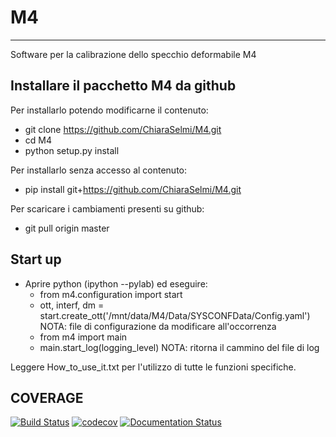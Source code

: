 # M4
***
Software per la calibrazione dello specchio deformabile M4

## Installare il pacchetto M4 da github
Per installarlo potendo modificarne il contenuto:
- git clone https://github.com/ChiaraSelmi/M4.git
- cd M4
- python setup.py install

Per installarlo senza accesso al contenuto:
- pip install git+https://github.com/ChiaraSelmi/M4.git

Per scaricare i cambiamenti presenti su github:
- git pull origin master

## Start up
- Aprire python (ipython --pylab) ed eseguire:
  - from m4.configuration import start
  - ott, interf, dm = start.create_ott('/mnt/data/M4/Data/SYSCONFData/Config.yaml') NOTA: file di configurazione da modificare all'occorrenza
  - from m4 import main
  - main.start_log(logging_level) NOTA: ritorna il cammino del file di log

Leggere How_to_use_it.txt per l'utilizzo di tutte le funzioni specifiche.

## COVERAGE
[![Build Status](https://travis-ci.org/codecov/sourcegraph-codecov.svg?branch=master)](https://codecov.io/gh/ChiaraSelmi/M4/)
[![codecov](https://codecov.io/gh/ChiaraSelmi/M4/branch/master/graph/badge.svg?token=DjC9LhW9FP)](https://codecov.io/gh/ChiaraSelmi/M4)
[![Documentation Status](https://readthedocs.org/projects/m4/badge/?version=latest)](https://m4.readthedocs.io/en/latest/?badge=latest)

